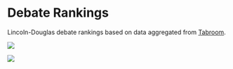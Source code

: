 # Debate Rankings

Lincoln-Douglas debate rankings based on data aggregated from [Tabroom](https://www.tabroom.com/index/index.mhtml).

![](https://github.com/ACSmyth/debate-gg/blob/media/debater_screenshot.png)

![](https://github.com/ACSmyth/debate-gg/blob/media/site_screenshot.png)
